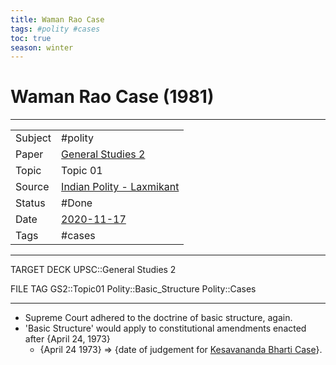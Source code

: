 ```yaml
---
title: Waman Rao Case
tags: #polity #cases 
toc: true
season: winter
---
```


# Waman Rao Case (1981)

***

|         |   |
| ------- | - |
| Subject | #polity |
| Paper   | [General Studies 2](General%20Studies%202.md)  |
| Topic   | Topic 01   |
| Source  | [Indian Polity - Laxmikant](Indian%20Polity%20-%20Laxmikant.md)  |
| Status  | #Done   |
| Date    |  [2020-11-17](2020-11-17) |
| Tags    |  #cases |

***

TARGET DECK
UPSC::General Studies 2

FILE TAG
GS2::Topic01 Polity::Basic_Structure Polity::Cases

***

- Supreme Court adhered to the doctrine of basic structure, again.
- 'Basic Structure' would apply to constitutional amendments enacted after {April 24, 1973}
	- {April 24 1973} => {date of judgement for [Kesavananda Bharti Case](Kesavananda%20Bharti%20Case.md)}.

